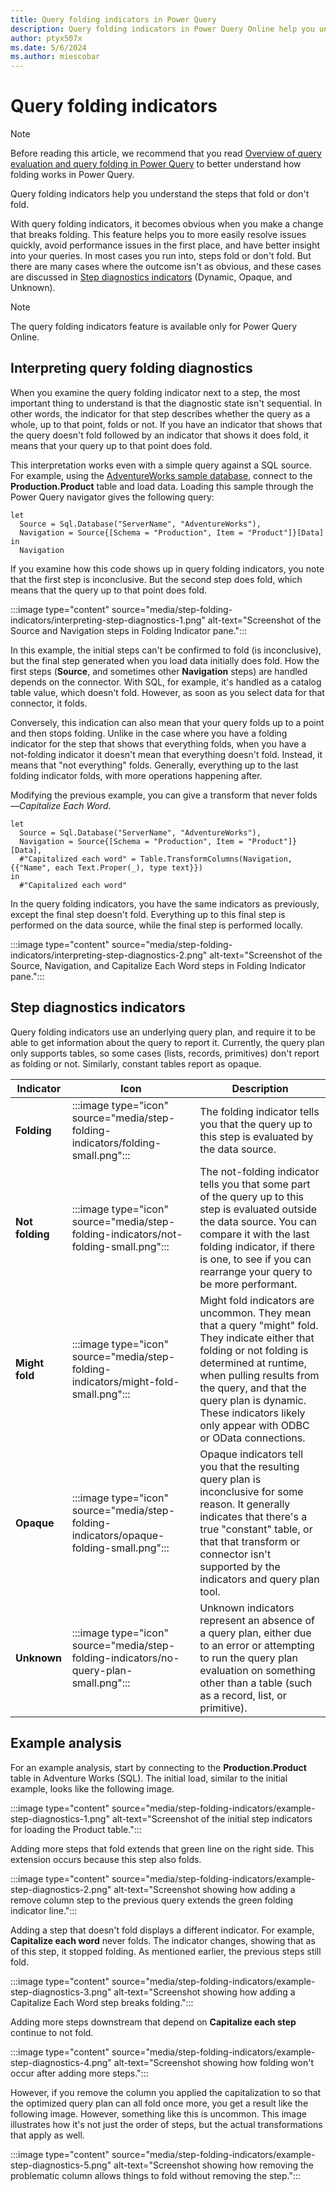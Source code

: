 ```yaml
---
title: Query folding indicators in Power Query
description: Query folding indicators in Power Query Online help you understand what steps fold and give insight into how to build more performant queries.
author: ptyx507x
ms.date: 5/6/2024
ms.author: miescobar
---
```


# Query folding indicators

> [!NOTE]
> Before reading this article, we recommend that you read [Overview of query evaluation and query folding in Power Query](query-folding-basics.md) to better understand how folding works in Power Query.

Query folding indicators help you understand the steps that fold or don't fold.

With query folding indicators, it becomes obvious when you make a change that breaks folding. This feature helps you to more easily resolve issues quickly, avoid performance issues in the first place, and have better insight into your queries. In most cases you run into, steps fold or don't fold. But there are many cases where the outcome isn't as obvious, and these cases are discussed in [Step diagnostics indicators](#step-diagnostics-indicators) (Dynamic, Opaque, and Unknown).

> [!NOTE]
> The query folding indicators feature is available only for Power Query Online.

## Interpreting query folding diagnostics

When you examine the query folding indicator next to a step, the most important thing to understand is that the diagnostic state isn't sequential. In other words, the indicator for that step describes whether the query as a whole, up to that point, folds or not. If you have an indicator that shows that the query doesn't fold followed by an indicator that shows it does fold, it means that your query up to that point does fold.

This interpretation works even with a simple query against a SQL source. For example, using the [AdventureWorks sample database](/sql/samples/adventureworks-install-configure), connect to the **Production.Product** table and load data. Loading this sample through the Power Query navigator gives the following query:

```powerquery-m
let
  Source = Sql.Database("ServerName", "AdventureWorks"),
  Navigation = Source{[Schema = "Production", Item = "Product"]}[Data]
in
  Navigation
```

If you examine how this code shows up in query folding indicators, you note that the first step is inconclusive. But the second step does fold, which means that the query up to that point does fold.

:::image type="content" source="media/step-folding-indicators/interpreting-step-diagnostics-1.png" alt-text="Screenshot of the Source and Navigation steps in Folding Indicator pane.":::

In this example, the initial steps can't be confirmed to fold (is inconclusive), but the final step generated when you load data initially does fold. How the first steps (**Source**, and sometimes other **Navigation** steps) are handled depends on the connector. With SQL, for example, it's handled as a catalog table value, which doesn't fold. However, as soon as you select data for that connector, it folds.

Conversely, this indication can also mean that your query folds up to a point and then stops folding. Unlike in the case where you have a folding indicator for the step that shows that everything folds, when you have a not-folding indicator it doesn't mean that everything doesn't fold. Instead, it means that "not everything" folds. Generally, everything up to the last folding indicator folds, with more operations happening after.

Modifying the previous example, you can give a transform that never folds&mdash;*Capitalize Each Word*.

```powerquery-m
let
  Source = Sql.Database("ServerName", "AdventureWorks"),
  Navigation = Source{[Schema = "Production", Item = "Product"]}[Data],
  #"Capitalized each word" = Table.TransformColumns(Navigation, {{"Name", each Text.Proper(_), type text}})
in
  #"Capitalized each word"
  ```
  
In the query folding indicators, you have the same indicators as previously, except the final step doesn't fold. Everything up to this final step is performed on the data source, while the final step is performed locally.

:::image type="content" source="media/step-folding-indicators/interpreting-step-diagnostics-2.png" alt-text="Screenshot of the Source, Navigation, and Capitalize Each Word steps in Folding Indicator pane.":::

## Step diagnostics indicators

Query folding indicators use an underlying query plan, and require it to be able to get information about the query to report it. Currently, the query plan only supports tables, so some cases (lists, records, primitives) don't report as folding or not. Similarly, constant tables report as opaque.

|Indicator|Icon|Description|
|---------|----|-------|
|**Folding**|:::image type="icon" source="media/step-folding-indicators/folding-small.png":::|The folding indicator tells you that the query up to this step is evaluated by the data source.|
|**Not folding**|:::image type="icon" source="media/step-folding-indicators/not-folding-small.png":::|The not-folding indicator tells you that some part of the query up to this step is evaluated outside the data source. You can compare it with the last folding indicator, if there is one, to see if you can rearrange your query to be more performant.|
|**Might fold**|:::image type="icon" source="media/step-folding-indicators/might-fold-small.png":::|Might fold indicators are uncommon. They mean that a query "might" fold. They indicate either that folding or not folding is determined at runtime, when pulling results from the query, and that the query plan is dynamic. These indicators likely only appear with ODBC or OData connections. |
|**Opaque**|:::image type="icon" source="media/step-folding-indicators/opaque-folding-small.png":::|Opaque indicators tell you that the resulting query plan is inconclusive for some reason. It generally indicates that there's a true "constant" table, or that that transform or connector isn't supported by the indicators and query plan tool.|
|**Unknown**|:::image type="icon" source="media/step-folding-indicators/no-query-plan-small.png":::|Unknown indicators represent an absence of a query plan, either due to an error or attempting to run the query plan evaluation on something other than a table (such as a record, list, or primitive).|

## Example analysis

For an example analysis, start by connecting to the **Production.Product** table in Adventure Works (SQL). The initial load, similar to the initial example, looks like the following image.

:::image type="content" source="media/step-folding-indicators/example-step-diagnostics-1.png" alt-text="Screenshot of the initial step indicators for loading the Product table.":::

Adding more steps that fold extends that green line on the right side. This extension occurs because this step also folds.

:::image type="content" source="media/step-folding-indicators/example-step-diagnostics-2.png" alt-text="Screenshot showing how adding a remove column step to the previous query extends the green folding indicator line.":::

Adding a step that doesn't fold displays a different indicator. For example, **Capitalize each word** never folds. The indicator changes, showing that as of this step, it stopped folding. As mentioned earlier, the previous steps still fold.

:::image type="content" source="media/step-folding-indicators/example-step-diagnostics-3.png" alt-text="Screenshot showing how adding a Capitalize Each Word step breaks folding.":::

Adding more steps downstream that depend on **Capitalize each step** continue to not fold.

:::image type="content" source="media/step-folding-indicators/example-step-diagnostics-4.png" alt-text="Screenshot showing how folding won't occur after adding more steps.":::

However, if you remove the column you applied the capitalization to so that the optimized query plan can all fold once more, you get a result like the following image. However, something like this is uncommon. This image illustrates how it's not just the order of steps, but the actual transformations that apply as well.

:::image type="content" source="media/step-folding-indicators/example-step-diagnostics-5.png" alt-text="Screenshot showing how removing the problematic column allows things to fold without removing the step.":::
